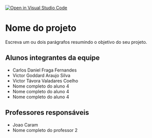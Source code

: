 [![Open in Visual Studio Code](https://classroom.github.com/assets/open-in-vscode-718a45dd9cf7e7f842a935f5ebbe5719a5e09af4491e668f4dbf3b35d5cca122.svg)](https://classroom.github.com/online_ide?assignment_repo_id=11992244&assignment_repo_type=AssignmentRepo)
# Nome do projeto
Escreva um ou dois parágrafos resumindo o objetivo do seu projeto.

## Alunos integrantes da equipe

* Carlos Daniel Fraga Fernandes
* Victor Goddard Araujo Silva
* Victor Távora Valadares Coelho
* Nome completo do aluno 4
* Nome completo do aluno 4
* Nome completo do aluno 4

## Professores responsáveis

* Joao Caram
* Nome completo do professor 2


